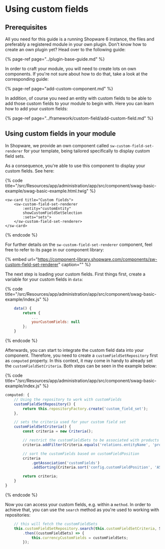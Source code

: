 # Using custom fields

## Prerequisites

All you need for this guide is a running Shopware 6 instance, the files and preferably a registered module in your own plugin. Don't know how to create an own plugin yet? Head over to the following guide:

{% page-ref page="../plugin-base-guide.md" %}

In order to craft your module, you will need to create lots on own components. If you're not sure about how to do that, take a look at the corresponding guide:

{% page-ref page="add-custom-component.md" %}

In addition, of course you need an entity with custom fields to be able to add those custom fields to your module to begin with. Here you can learn how to add your custom fields:

{% page-ref page="../framework/custom-field/add-custom-field.md" %}

## Using custom fields in your module

In Shopware, we provide an own component called `sw-custom-field-set-renderer` for your template, being tailored specifically to display custom field sets.

As a consequence, you're able to use this component to display your custom fields. See here:

{% code title="<plugin-root>/src/Resources/app/administration/app/src/component/swag-basic-example/swag-basic-example.html.twig" %}
```markup
<sw-card title="Custom fields">
    <sw-custom-field-set-renderer
        :entity="customEntity"
        showCustomFieldSetSelection
        :sets="sets">
    </sw-custom-field-set-renderer>
</sw-card>
```
{% endcode %}

For further details on the `sw-custom-field-set-renderer` component, feel free to refer to its page in our component library:

{% embed url="https://component-library.shopware.com/components/sw-custom-field-set-renderer" caption="" %}

The next step is loading your custom fields. First things first, create a variable for your custom fields in `data`:

{% code title="<plugin-root>/src/Resources/app/administration/app/src/component/swag-basic-example/index.js" %}
```javascript
    data() {
        return {
            ...
            yourCustomFields: null
        };
    }
```
{% endcode %}

Afterwards, you can start to integrate the custom field data into your component. Therefore, you need to create a `customFieldSetRepository` first as `computed` property. In this context, it may come in handy to already set the `customFieldSetCriteria`. Both steps can be seen in the example below:

{% code title="<plugin-root>/src/Resources/app/administration/app/src/component/swag-basic-example/index.js" %}
```javascript
computed: {
    // Using the repository to work with customFields
    customFieldSetRepository() {
        return this.repositoryFactory.create('custom_field_set');
    },

    // sets the criteria used for your custom field set
    customFieldSetCriteria() {
        const criteria = new Criteria();

        // restrict the customFieldSets to be associated with products
        criteria.addFilter(Criteria.equals('relations.entityName', 'product'));

        // sort the customFields based on customFieldPosition
        criteria
            .getAssociation('customFields')
            .addSorting(Criteria.sort('config.customFieldPosition', 'ASC', true));

        return criteria;
    }
}
```
{% endcode %}

Now you can access your custom fields, e.g. within a `method`. In order to achieve that, you can use the `search` method as you're used to working with repositories:

```javascript
    // this will fetch the customFieldSets
    this.customFieldSetRepository.search(this.customFieldSetCriteria, Shopware.Context.api)
        .then((customFieldSets) => {
            this.currencyCustomFields = customFieldSets;
        });
```

